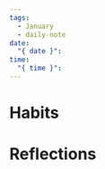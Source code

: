 ```yaml
---
tags:
  - January
  - daily-note
date:
  "{ date }": 
time:
  "{ time }":
---
```


# Habits

# Reflections